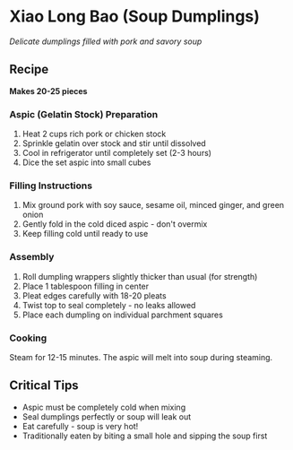 # Xiao Long Bao (Soup Dumplings)

*Delicate dumplings filled with pork and savory soup*

## Recipe
**Makes 20-25 pieces**

### Aspic (Gelatin Stock) Preparation
1. Heat 2 cups rich pork or chicken stock
2. Sprinkle gelatin over stock and stir until dissolved
3. Cool in refrigerator until completely set (2-3 hours)
4. Dice the set aspic into small cubes

### Filling Instructions
1. Mix ground pork with soy sauce, sesame oil, minced ginger, and green onion
2. Gently fold in the cold diced aspic - don't overmix
3. Keep filling cold until ready to use

### Assembly
1. Roll dumpling wrappers slightly thicker than usual (for strength)
2. Place 1 tablespoon filling in center
3. Pleat edges carefully with 18-20 pleats
4. Twist top to seal completely - no leaks allowed
5. Place each dumpling on individual parchment squares

### Cooking
Steam for 12-15 minutes. The aspic will melt into soup during steaming.

## Critical Tips
- Aspic must be completely cold when mixing
- Seal dumplings perfectly or soup will leak out
- Eat carefully - soup is very hot!
- Traditionally eaten by biting a small hole and sipping the soup first
